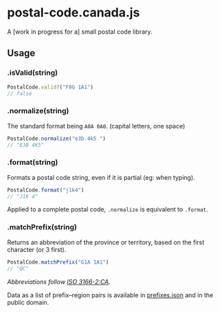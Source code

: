 # postal-code.canada.js

A \[work in progress for a\] small postal code library.

## Usage

### .isValid(string)
```js
PostalCode.valid?("F8G 1A1") 
// false
```

### .normalize(string)
The standard format being `A0A 0A0`. (capital letters, one space)

```js
PostalCode.normalize("e3b.4k5 ") 
// "E3B 4K5"
```

### .format(string)
Formats a postal code string, even if it is partial (eg: when typing). 

```js
PostalCode.format("j1k4") 
// "J1K 4"
```

Applied to a complete postal code, `.normalize` is equivalent to `.format`.

### .matchPrefix(string)
Returns an abbreviation of the province or territory, based on the first character (or 3 first).

```js
PostalCode.matchPrefix("G1A 1A1")
// "QC"
```

*Abbreviations follow [ISO 3166-2:CA][30].*

Data as a list of prefix–region pairs is available in [prefixes.json](prefixes.json) and in the public domain.

[30]: https://en.wikipedia.org/wiki/Canadian_postal_abbreviations_for_provinces_and_territories#Names_and_abbreviations
